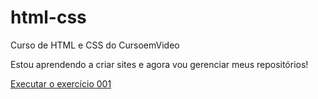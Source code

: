 # html-css
 Curso de HTML e CSS do CursoemVideo

Estou aprendendo a criar sites e agora vou gerenciar meus repositórios!

<a href="https://sabrinapavelquesi.github.io/html-css/exercicios/ex001/index.html">Executar o exercício 001</a>